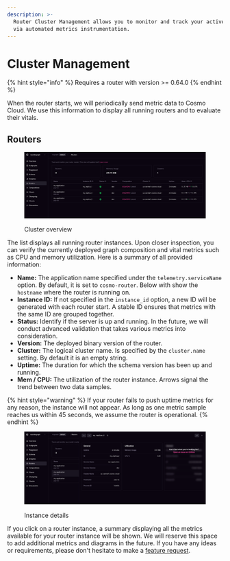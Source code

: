 ```yaml
---
description: >-
  Router Cluster Management allows you to monitor and track your active routers
  via automated metrics instrumentation.
---
```


# Cluster Management

{% hint style="info" %}
Requires a router with version >= 0.64.0
{% endhint %}

When the router starts, we will periodically send metric data to Cosmo Cloud. We use this information to display all running routers and to evaluate their vitals.

## Routers

<figure><img src="../.gitbook/assets/cluster-management.png" alt=""><figcaption><p>Cluster overview</p></figcaption></figure>

The list displays all running router instances. Upon closer inspection, you can verify the currently deployed graph composition and vital metrics such as CPU and memory utilization. Here is a summary of all provided information:

* **Name:** The application name specified under the `telemetry.serviceName` option. By default, it is set to `cosmo-router`. Below with show the `hostname` where the router is running on.
* **Instance ID:** If not specified in the `instance_id` option, a new ID will be generated with each router start. A stable ID ensures that metrics with the same ID are grouped together.
* **Status:** Identify if the server is up and running. In the future, we will conduct advanced validation that takes various metrics into consideration.
* **Version:** The deployed binary version of the router.
* **Cluster:** The logical cluster name. Is specified by the `cluster.name` setting. By default it is an empty string.
* **Uptime:** The duration for which the schema version has been up and running.
* **Mem / CPU:** The utilization of the router instance. Arrows signal the trend between two data samples.

{% hint style="warning" %}
If your router fails to push uptime metrics for any reason, the instance will not appear. As long as one metric sample reaches us within 45 seconds, we assume the router is operational.
{% endhint %}

<figure><img src="../.gitbook/assets/router_instance_details.png" alt=""><figcaption><p>Instance details</p></figcaption></figure>

If you click on a router instance, a summary displaying all the metrics available for your router instance will be shown. We will reserve this space to add additional metrics and diagrams in the future. If you have any ideas or requirements, please don't hesitate to make a [feature request](https://github.com/wundergraph/cosmo/issues/new?assignees=\&labels=enhancement%2Cneeds+triage\&projects=\&template=feature\_request.yaml).
